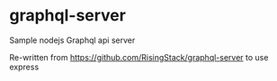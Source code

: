 # graphql-server

Sample nodejs Graphql api server 

Re-written from https://github.com/RisingStack/graphql-server
to use express 
